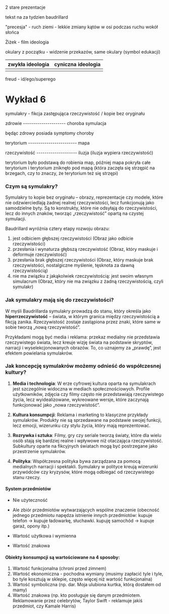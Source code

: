 

2 stare prezentacje



tekst na za tydzien baudrillard

"precesja" - ruch ziemi - lekkie zmiany kątów w osi podczas ruchu wokół słońca








Żiżek - film ideologia


okulary z początku - widzenie przekazów, same okulary (symbol edukacji)

| zwykła ideologia | cyniczna ideologia |
| ---------------- | ------------------ |
|                  |                    |

freud - id/ego/superego


# Wykład 6

symulakry - fikcja zastępująca rzeczywistość / kopie bez oryginału

zdrowie --------------------- choroba
           symulacja

będąc zdrowy posiada symptomy choroby


terytorium ------------------------ mapa

rzeczywistość -------------------- iluzja (iluzja wypiera rzeczywistość)



terytorium było podstawą do robienia map, później mapa pokryła całe terytorium i terytorium zniknęło pod mapą (która zaczęła się strzępić na brzegach, czy to znaczy, że terytorium też się strzępi)


### **Czym są symulakry?**

Symulakry to kopie bez oryginału – obrazy, reprezentacje czy modele, które nie odzwierciedlają żadnej realnej rzeczywistości, lecz funkcjonują jako samodzielne byty. Są to konstrukty, które nie odsyłają do rzeczywistości, lecz do innych znaków, tworząc „rzeczywistość” opartą na czystej symulacji.

Baudrillard wyróżnia cztery etapy rozwoju obrazu:

1. jest odbiciem głębszej rzeczywistości (Obraz jako odbicie rzeczywistości)
2. przesłania i wynaturza głębszą rzeczywistość (Obraz, który maskuje i deformuje rzeczywistość)
3. przesłania brak głębszej rzeczywistości (Obraz, który maskuje brak rzeczywistości, nostalgiczne myślenie, tęsknota za dawną rzeczywistością)
4. nie ma związku z jakąkolwiek rzeczywistością: jest swoim własnym simulacrum (Obraz, który nie ma związku z żadną rzeczywistością, czyli symulakr)

### **Jak symulakry mają się do rzeczywistości?**

W myśli Baudrillarda symulakry prowadzą do stanu, który określa jako **hiperrzeczywistość** – świata, w którym granica między rzeczywistością a fikcją zanika. Rzeczywistość zostaje zastąpiona przez znaki, które same w sobie tworzą „nową rzeczywistość”.

Przykładami mogą być media i reklama: przekaz medialny nie przedstawia rzeczywistego świata, lecz kreuje wizję świata na podstawie skryptów, narracji i wyselekcjonowanych obrazów. To, co uznajemy za „prawdę”, jest efektem powielania symulakrów.

### **Jak koncepcję symulakrów możemy odnieść do współczesnej kultury?**

1. **Media i technologia**: W erze cyfrowej kultura oparta na symulakrach jest szczególnie widoczna w mediach społecznościowych. Profile użytkowników, zdjęcia czy filmy często nie przedstawiają rzeczywistego życia, lecz wyidealizowane, wykreowane wersje, które zaczynają funkcjonować jako „nowa rzeczywistość”.
    
2. **Kultura konsumpcji**: Reklama i marketing to klasyczne przykłady symulakrów. Produkty nie są sprzedawane na podstawie swojej funkcji, lecz emocji, wizerunku czy stylu życia, który mają reprezentować.
    
3. **Rozrywka i sztuka**: Filmy, gry czy seriale tworzą światy, które dla wielu osób stają się bardziej realne i wpływowe niż otaczająca rzeczywistość. Subkultury oparte na fikcyjnych światach mogą być postrzegane jako przestrzenie symulakrów.
    
4. **Polityka**: Współczesna polityka bywa zarządzana za pomocą medialnych narracji i spektakli. Symulakry w polityce kreują wizerunki przywódców czy kryzysów, które mogą odbiegać od rzeczywistego stanu rzeczy.






#### System przedmiotów

- Nie użyteczność
- Ale zbiór przedmiotów wytwarzających wspólne znaczenie
(obecność jednego przedmiotu napędza istnienie innych przedmiotów: kupuje telefon -> kupuje ładowarkę, słuchawki. 
kupuję samochód -> kupuje garaż, opony itp.)

- Wartość użytkowa i wymienna
- Wartość znakowa


#### Obiekty konsumpcji są wartościowane na 4 sposoby:

1. Wartość funkcjonalna (chroni przed zimnem)
2. Wartość ekonomiczna - pochodna wymiany (musimy zapłacić tyle i tyle, bo tyle kosztują w sklepie, często więcej niż wartość funkcjonalna)
3. Wartość symboliczna (np. dar. Moja ulubiona kurtka, którą dostałem od mamy)
4. Wartość znakowa (np. kto posługuje się danym przedmiotem. Reklamowanie przez celebrytów, Taylor Swift - reklamuje jakiś przedmiot, czy Kamale Harris)




